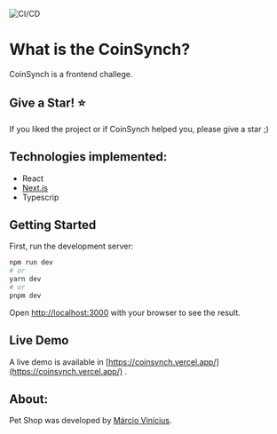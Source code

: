 ![CI/CD](https://github.com/marciovcampos/coinsynch/workflows/deploy.yml/badge.svg)

What is the CoinSynch?
=====================

CoinSynch is a frontend challege.

## Give a Star! :star:
If you liked the project or if CoinSynch helped you, please give a star ;)

## Technologies implemented:

- React
- [Next.js](https://nextjs.org/)
- Typescrip

## Getting Started

First, run the development server:

```bash
npm run dev
# or
yarn dev
# or
pnpm dev
```

Open [http://localhost:3000](http://localhost:3000) with your browser to see the result.

## Live Demo
A live demo is available in [https://coinsynch.vercel.app/](https://coinsynch.vercel.app/) .


## About:
Pet Shop was developed by [Márcio Vinícius](https://github.com/marciovcampos).